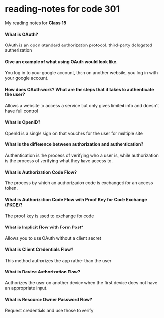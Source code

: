 # reading-notes for code 301

My reading notes for **Class 15**


#### What is OAuth?

OAuth is an open-standard authorization protocol. third-party delegated autherization

#### Give an example of what using OAuth would look like.

You log in to your google account, then on another website, you log in with your google account.

#### How does OAuth work? What are the steps that it takes to authenticate the user?

Allows a website to access a service but only gives limited info and doesn't have full control

#### What is OpenID?

OpenId is a single sign on that vouches for the user for multiple site

#### What is the difference between authorization and authentication?

Authentication is the process of verifying who a user is, while authorization is the process of verifying what they have access to.

#### What is Authorization Code Flow?

The process by which an authorization code is exchanged for an access token.

#### What is Authorization Code Flow with Proof Key for Code Exchange (PKCE)?

The proof key is used to exchange for code

#### What is Implicit Flow with Form Post?

Allows you to use OAuth without a client secret

#### What is Client Credentials Flow?

This method authorizes the app rather than the user

#### What is Device Authorization Flow?

Authorizes the user on another device when the first device does not have an appropriate input.

#### What is Resource Owner Password Flow?

Request credentials and use those to verify